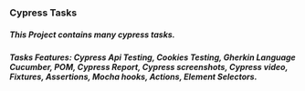 ### Cypress Tasks

##### This Project contains many cypress tasks.
##### Tasks Features: Cypress Api Testing, Cookies Testing, Gherkin Language Cucumber, POM, Cypress Report, Cypress screenshots, Cypress video, Fixtures, Assertions, Mocha hooks, Actions, Element Selectors. 
